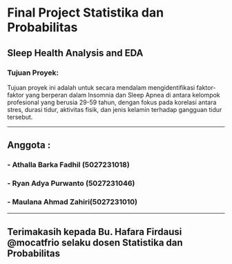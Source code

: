 # Final Project Statistika dan Probabilitas

## Sleep Health Analysis and EDA

### Tujuan Proyek:

Tujuan proyek ini adalah untuk secara mendalam mengidentifikasi faktor-faktor yang berperan dalam Insomnia dan Sleep Apnea di antara kelompok profesional yang berusia 29-59 tahun, dengan fokus pada korelasi antara stres, durasi tidur, aktivitas fisik, dan jenis kelamin terhadap gangguan tidur tersebut.

---

## Anggota :

### - Athalla Barka Fadhil (5027231018)

### - Ryan Adya Purwanto (5027231046)

### - Maulana Ahmad Zahiri(5027231010)

---

## Terimakasih kepada Bu. Hafara Firdausi @mocatfrio selaku dosen Statistika dan Probabilitas
